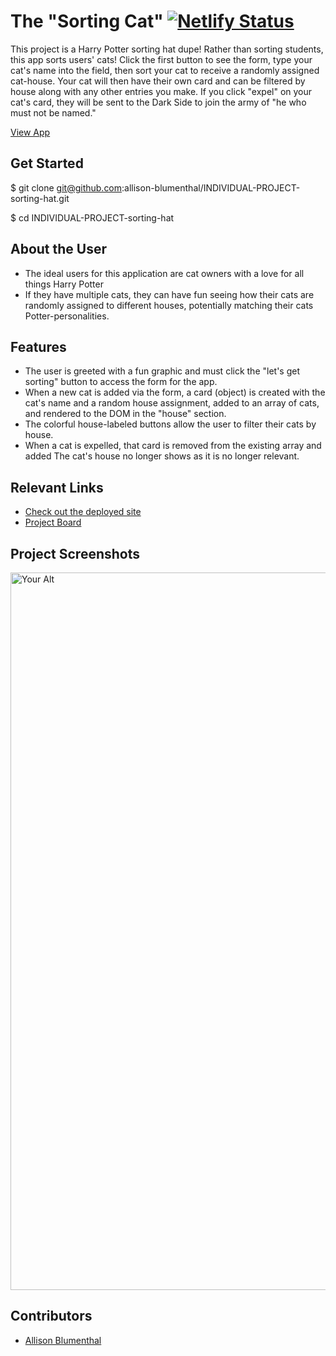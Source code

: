 # The "Sorting Cat" [![Netlify Status](https://api.netlify.com/api/v1/badges/25ee64fb-f152-4ff5-90ef-4c07448d47ed/deploy-status)](https://app.netlify.com/sites/blumenthal-the-sorting-cat-project/deploys)


This project is a Harry Potter sorting hat dupe! Rather than sorting students, this app sorts users' cats! Click the first button to see the form, type your cat's name into the field, then sort your cat to receive a randomly assigned cat-house. Your cat will then have their own card and can be filtered by house along with any other entries you make. If you click "expel" on your cat's card, they will be sent to the Dark Side to join the army of "he who must not be named."

[View App](https://blumenthal-the-sorting-cat-project.netlify.app/)

## Get Started 
$ git clone git@github.com:allison-blumenthal/INDIVIDUAL-PROJECT-sorting-hat.git

$ cd INDIVIDUAL-PROJECT-sorting-hat

## About the User 
- The ideal users for this application are cat owners with a love for all things Harry Potter
- If they have multiple cats, they can have fun seeing how their cats are randomly assigned to different houses, potentially matching their cats Potter-personalities.

## Features 
- The user is greeted with a fun graphic and must click the "let's get sorting" button to access the form for the app.
- When a new cat is added via the form, a card (object) is created with the cat's name and a random house assignment, added to an array of cats, and rendered to the DOM in the "house" section.
- The colorful house-labeled buttons allow the user to filter their cats by house.
- When a cat is expelled, that card is removed from the existing array and added The cat's house no longer shows as it is no longer relevant.

## Relevant Links 
- [Check out the deployed site](https://blumenthal-the-sorting-cat-project.netlify.app/)
- [Project Board](https://docs.google.com/presentation/d/1rVamH-6IoHfDeto_--cD9lQ76Y-G0weGwzPGMZwRq3g/edit?usp=sharing)

## Project Screenshots <!-- These can be inside of your project. Look at the repos from class and see how the images are included in the readme -->
<img width="1148" alt="Your Alt" src="your-link.png">


## Contributors
- [Allison Blumenthal](https://github.com/allison-blumenthal)

